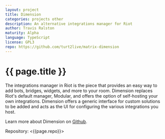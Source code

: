 ```yaml
---
layout: project
title: Dimension
categories: projects other
description: An alternative integrations manager for Riot
author: Travis Ralston
maturity: Alpha
language: TypeScript
license: GPL3
repo: https://github.com/turt2live/matrix-dimension
---
```


# {{ page.title }}
The integrations manager in Riot is the piece that provides an easy way to add bots, bridges, widgets, and more to your room. Dimension replaces Riot's default manager, Modular, and offers the option of self-hosting your own integrations. Dimension offers a generic interface for custom solutions to be added and acts as the UI for configuring the various integrations you host.

Learn more about Dimension on [Github](https://github.com/turt2live/matrix-dimension).

Repository: <{{page.repo}}>
